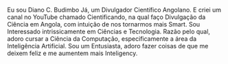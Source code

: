 Eu sou Diano C. Budimbo Já, um Divulgador Científico Angolano. E criei um canal no YouTube chamado Cientificando, na qual faço Divulgação da Ciência em Angola, com intuição de nos tornarmos mais Smart.
Sou Interessado intrissicamente em Ciências e Tecnologia. Razão pelo qual, adoro cursar a Ciência da Computação, especificamente a área da Inteligência Artificial.
Sou um Entusiasta, adoro fazer coisas de que me deixem feliz e me aumentem mais Inteligency.

<!---
dianobudimboja/dianobudimboja is a ✨ special ✨ repository because its `README.md` (this file) appears on your GitHub profile.
You can click the Preview link to take a look at your changes.
--->
